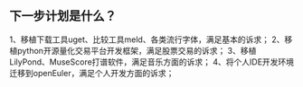 ## 下一步计划是什么？
1、移植下载工具uget、比较工具meld、各类流行字体，满足基本的诉求；
2、移植python开源量化交易平台开发框架，满足股票交易的诉求；
3、移植LilyPond、MuseScore打谱软件，满足音乐方面的诉求；
4、将个人IDE开发环境迁移到openEuler，满足个人开发方面的诉求；


